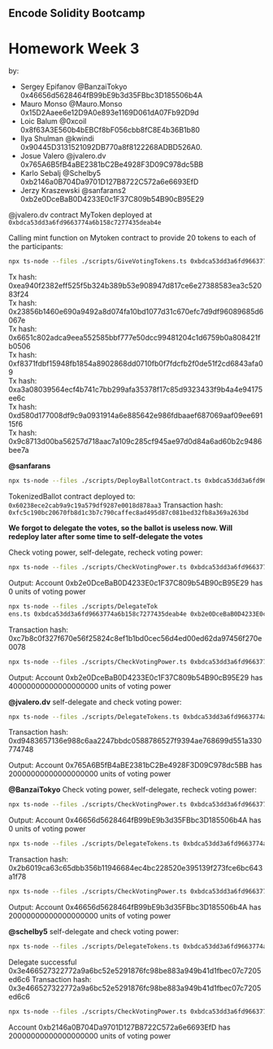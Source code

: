 ## Encode Solidity Bootcamp

# Homework Week 3

by:

- Sergey Epifanov @BanzaiTokyo 0x46656d5628464fB99bE9b3d35FBbc3D185506b4A
- Mauro Monso @Mauro.Monso 0x15D2Aaee6e12D9A0e893e1169D061dA07Fb92D9d
- Loic Balum @0xcoil 0x8f63A3E560b4bEBCf8bF056cbb8fC8E4b36B1b80
- Ilya Shulman @kwindi 0x90445D3131521092DB770a8f8122268ADBD526A0.
- Josue Valero @jvalero.dv 0x765A6B5fB4aBE2381bC2Be4928F3D09C978dc5BB
- Karlo Sebalj @Schelby5 0xb2146a0B704Da9701D127B8722C572a6e6693EfD
- Jerzy Kraszewski @sanfarans2 0xb2e0DceBaB0D4233E0c1F37C809b54B90cB95E29

@jvalero.dv contract MyToken deployed at `0xbdca53dd3a6fd9663774a6b158c7277435deab4e`

Calling mint function on Mytoken contract to provide 20 tokens to each of the participants:

```bash
npx ts-node --files ./scripts/GiveVotingTokens.ts 0xbdca53dd3a6fd9663774a6b158c7277435deab4e 0x765A6B5fB4aBE2381bC2Be4928F3D09C978dc5BB 20
```

Tx hash: 0xea940f2382eff525f5b324b389b53e908947d817ce6e27388583ea3c52083f24  
Tx hash: 0x23856b1460e690a9492a8d074fa10bd1077d31c670efc7d9df96089685d6067e  
Tx hash: 0x6651c802adca9eea552585bbf777e50dcc99481204c1d6759b0a808421fb0506  
Tx hash: 0xf8371fdbf15948fb1854a8902868dd0710fb0f7fdcfb2f0de51f2cd6843afa09  
Tx hash: 0xa3a08039564ecf4b741c7bb299afa35378f17c85d9323433f9b4a4e94175ee6c  
Tx hash: 0xd580d177008df9c9a0931914a6e885642e986fdbaaef687069aaf09ee69115f6  
Tx hash: 0x9c8713d00ba56257d718aac7a109c285cf945ae97d0d84a6ad60b2c9486bee7a

**@sanfarans**

```bash
npx ts-node --files ./scripts/DeployBallotContract.ts 0xbdca53dd3a6fd9663774a6b158c7277435deab4e 5600947 chocolate vanilla potato strawberry onion
```

TokenizedBallot contract deployed to: `0x60238ece2cab9a9c19a579df9287e0018d878aa3`
Transaction hash: `0xfc5c190bc20670fb8d1c3b7c790caffec8ad495d87c081bed32fb8a369a263bd`

**We forgot to delegate the votes, so the ballot is useless now. Will redeploy later after some time to self-delegate the votes**

Check voting power, self-delegate, recheck voting power:

```bash
npx ts-node --files ./scripts/CheckVotingPower.ts 0xbdca53dd3a6fd9663774a6b158c7277435deab4e 0xb2e0DceBaB0D4233E0c1F37C809b54B90cB95E29
```

Output: Account 0xb2e0DceBaB0D4233E0c1F37C809b54B90cB95E29 has 0 units of voting power

```bash
npx ts-node --files ./scripts/DelegateTok
ens.ts 0xbdca53dd3a6fd9663774a6b158c7277435deab4e 0xb2e0DceBaB0D4233E0c1F37C809b54B90cB95E29
```

Transaction hash: 0xc7b8c0f327f670e56f25824c8ef1b1bd0cec56d4ed00ed62da97456f270e0078

```bash
npx ts-node --files ./scripts/CheckVotingPower.ts 0xbdca53dd3a6fd9663774a6b158c7277435deab4e 0xb2e0DceBaB0D4233E0c1F37C809b54B90cB95E29
```

Output: Account 0xb2e0DceBaB0D4233E0c1F37C809b54B90cB95E29 has 40000000000000000000 units of voting power

**@jvalero.dv** self-delegate and check voting power:

```bash
npx ts-node --files ./scripts/DelegateTokens.ts 0xbdca53dd3a6fd9663774a6b158c7277435deab4e 0x765A6B5fB4aBE2381bC2Be4928F3D09C978dc5BB
```

Transaction hash: 0xd9483657136e988c6aa2247bbdc0588786527f9394ae768699d551a330774748

Output: Account 0x765A6B5fB4aBE2381bC2Be4928F3D09C978dc5BB has 20000000000000000000 units of voting power

**@BanzaiTokyo**
Check voting power, self-delegate, recheck voting power:

```bash
npx ts-node --files ./scripts/CheckVotingPower.ts 0xbdca53dd3a6fd9663774a6b158c7277435deab4e 0x46656d5628464fB99bE9b3d35FBbc3D185506b4A
```
Output: Account 0x46656d5628464fB99bE9b3d35FBbc3D185506b4A has 0 units of voting power

```bash
npx ts-node --files ./scripts/DelegateTokens.ts 0xbdca53dd3a6fd9663774a6b158c7277435deab4e 0x46656d5628464fB99bE9b3d35FBbc3D185506b4A
```
Transaction hash: 0x2b6019ca63c65dbb356b11946684ec4bc228520e395139f273fce6bc643a1f78

```bash
npx ts-node --files ./scripts/CheckVotingPower.ts 0xbdca53dd3a6fd9663774a6b158c7277435deab4e 0x46656d5628464fB99bE9b3d35FBbc3D185506b4A
```
Output: Account 0x46656d5628464fB99bE9b3d35FBbc3D185506b4A has 20000000000000000000 units of voting power

**@schelby5** self-delegate and check voting power:

```bash
npx ts-node --files ./scripts/DelegateTokens.ts 0xbdca53dd3a6fd9663774a6b158c7277435deab4e 0xb2146a0B704Da9701D127B8722C572a6e6693EfD
```
Delegate successful 0x3e466527322772a9a6bc52e5291876fc98be883a949b41d1fbec07c7205ed6c6
Transaction hash: 0x3e466527322772a9a6bc52e5291876fc98be883a949b41d1fbec07c7205ed6c6

```bash
npx ts-node --files ./scripts/CheckVotingPower.ts 0xbdca53dd3a6fd9663774a6b158c7277435deab4e 0xb2146a0B704Da9701D127B8722C572a6e6693EfD
```
Account 0xb2146a0B704Da9701D127B8722C572a6e6693EfD has 20000000000000000000 units of voting power